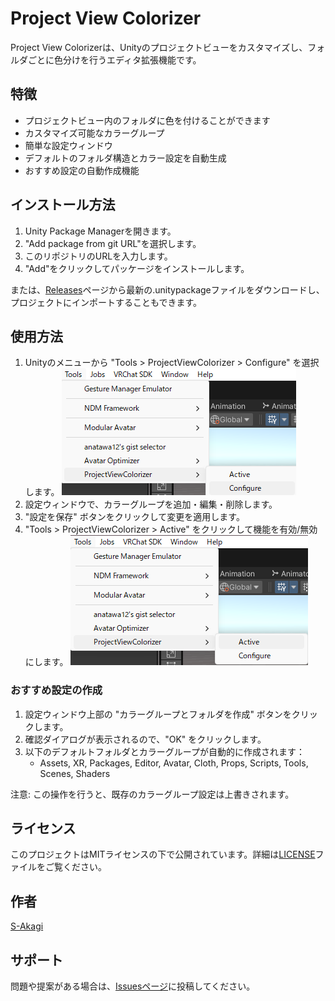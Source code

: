 # Project View Colorizer

Project View Colorizerは、Unityのプロジェクトビューをカスタマイズし、フォルダごとに色分けを行うエディタ拡張機能です。

## 特徴

- プロジェクトビュー内のフォルダに色を付けることができます
- カスタマイズ可能なカラーグループ
- 簡単な設定ウィンドウ
- デフォルトのフォルダ構造とカラー設定を自動生成
- おすすめ設定の自動作成機能

## インストール方法

1. Unity Package Managerを開きます。
2. "Add package from git URL"を選択します。
3. このリポジトリのURLを入力します。
4. "Add"をクリックしてパッケージをインストールします。

または、[Releases](https://github.com/S-Akagi/ProjectViewColorizer/releases)ページから最新の.unitypackageファイルをダウンロードし、プロジェクトにインポートすることもできます。

## 使用方法

1. Unityのメニューから "Tools > ProjectViewColorizer > Configure" を選択します。
![image](images/configure.png)
2. 設定ウィンドウで、カラーグループを追加・編集・削除します。
3. "設定を保存" ボタンをクリックして変更を適用します。
4. "Tools > ProjectViewColorizer > Active" をクリックして機能を有効/無効にします。
![image](images/active.png)

### おすすめ設定の作成

1. 設定ウィンドウ上部の "カラーグループとフォルダを作成" ボタンをクリックします。
2. 確認ダイアログが表示されるので、"OK" をクリックします。
3. 以下のデフォルトフォルダとカラーグループが自動的に作成されます：
   - Assets, XR, Packages, Editor, Avatar, Cloth, Props, Scripts, Tools, Scenes, Shaders

注意: この操作を行うと、既存のカラーグループ設定は上書きされます。

## ライセンス

このプロジェクトはMITライセンスの下で公開されています。詳細は[LICENSE](LICENSE)ファイルをご覧ください。

## 作者

[S-Akagi](https://github.com/S-Akagi)

## サポート

問題や提案がある場合は、[Issuesページ](https://github.com/S-Akagi/ProjectViewColorizer/issues)に投稿してください。
